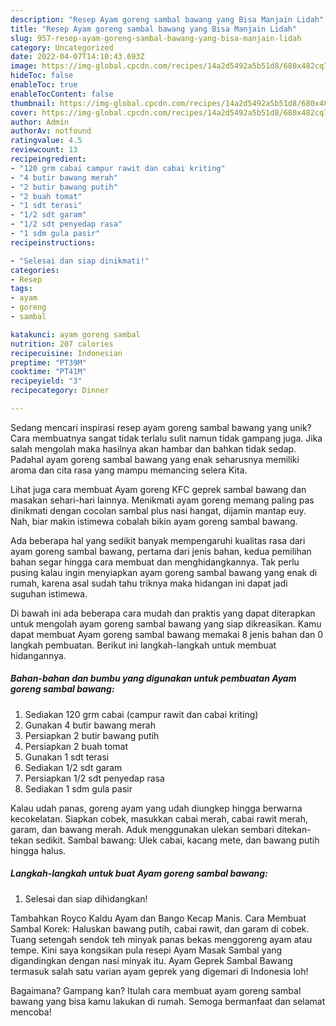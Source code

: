 ```yaml
---
description: "Resep Ayam goreng sambal bawang yang Bisa Manjain Lidah"
title: "Resep Ayam goreng sambal bawang yang Bisa Manjain Lidah"
slug: 957-resep-ayam-goreng-sambal-bawang-yang-bisa-manjain-lidah
category: Uncategorized
date: 2022-04-07T14:10:43.693Z
image: https://img-global.cpcdn.com/recipes/14a2d5492a5b51d8/680x482cq70/ayam-goreng-sambal-bawang-foto-resep-utama.jpg
hideToc: false
enableToc: true
enableTocContent: false
thumbnail: https://img-global.cpcdn.com/recipes/14a2d5492a5b51d8/680x482cq70/ayam-goreng-sambal-bawang-foto-resep-utama.jpg
cover: https://img-global.cpcdn.com/recipes/14a2d5492a5b51d8/680x482cq70/ayam-goreng-sambal-bawang-foto-resep-utama.jpg
author: Admin
authorAv: notfound
ratingvalue: 4.5
reviewcount: 13
recipeingredient:
- "120 grm cabai campur rawit dan cabai kriting"
- "4 butir bawang merah"
- "2 butir bawang putih"
- "2 buah tomat"
- "1 sdt terasi"
- "1/2 sdt garam"
- "1/2 sdt penyedap rasa"
- "1 sdm gula pasir"
recipeinstructions:

- "Selesai dan siap dinikmati!"
categories:
- Resep
tags:
- ayam
- goreng
- sambal

katakunci: ayam goreng sambal 
nutrition: 207 calories
recipecuisine: Indonesian
preptime: "PT39M"
cooktime: "PT41M"
recipeyield: "3"
recipecategory: Dinner

---
```





Sedang mencari inspirasi resep ayam goreng sambal bawang yang unik? Cara membuatnya sangat tidak terlalu sulit namun tidak gampang juga. Jika salah mengolah maka hasilnya akan hambar dan bahkan tidak sedap. Padahal ayam goreng sambal bawang yang enak seharusnya memiliki aroma dan cita rasa yang mampu memancing selera Kita.





Lihat juga cara membuat Ayam goreng KFC geprek sambal bawang dan masakan sehari-hari lainnya. Menikmati ayam goreng memang paling pas dinikmati dengan cocolan sambal plus nasi hangat, dijamin mantap euy. Nah, biar makin istimewa cobalah bikin ayam goreng sambal bawang.

Ada beberapa hal yang sedikit banyak mempengaruhi kualitas rasa dari ayam goreng sambal bawang, pertama dari jenis bahan, kedua pemilihan bahan segar hingga cara membuat dan menghidangkannya. Tak perlu pusing kalau ingin menyiapkan ayam goreng sambal bawang yang enak di rumah, karena asal sudah tahu triknya maka hidangan ini dapat jadi suguhan istimewa.






Di bawah ini ada beberapa cara mudah dan praktis yang dapat diterapkan untuk mengolah ayam goreng sambal bawang yang siap dikreasikan. Kamu dapat membuat Ayam goreng sambal bawang memakai 8 jenis bahan dan 0 langkah pembuatan. Berikut ini langkah-langkah untuk membuat hidangannya.

<!--inarticleads1-->

##### Bahan-bahan dan bumbu yang digunakan untuk pembuatan Ayam goreng sambal bawang:

1. Sediakan 120 grm cabai (campur rawit dan cabai kriting)
1. Gunakan 4 butir bawang merah
1. Persiapkan 2 butir bawang putih
1. Persiapkan 2 buah tomat
1. Gunakan 1 sdt terasi
1. Sediakan 1/2 sdt garam
1. Persiapkan 1/2 sdt penyedap rasa
1. Sediakan 1 sdm gula pasir


Kalau udah panas, goreng ayam yang udah diungkep hingga berwarna kecokelatan. Siapkan cobek, masukkan cabai merah, cabai rawit merah, garam, dan bawang merah. Aduk menggunakan ulekan sembari ditekan-tekan sedikit. Sambal bawang: Ulek cabai, kacang mete, dan bawang putih hingga halus. 

<!--inarticleads2-->

##### Langkah-langkah untuk buat Ayam goreng sambal bawang:


1. Selesai dan siap dihidangkan!

Tambahkan Royco Kaldu Ayam dan Bango Kecap Manis. Cara Membuat Sambal Korek: Haluskan bawang putih, cabai rawit, dan garam di cobek. Tuang setengah sendok teh minyak panas bekas menggoreng ayam atau tempe. Kini saya kongsikan pula resepi Ayam Masak Sambal yang digandingkan dengan nasi minyak itu. Ayam Geprek Sambal Bawang termasuk salah satu varian ayam geprek yang digemari di Indonesia loh! 

Bagaimana? Gampang kan? Itulah cara membuat ayam goreng sambal bawang yang bisa kamu lakukan di rumah. Semoga bermanfaat dan selamat mencoba!
